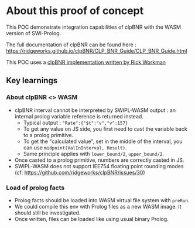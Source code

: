 # About this proof of concept

This POC demonstrate integration capabilities of clpBNR with the WASM version of SWI-Prolog.

The full documentation of clpBNR can be found here : https://ridgeworks.github.io/clpBNR/CLP_BNR_Guide/CLP_BNR_Guide.html

This POC uses a [clpBNR implementation written by Rick Workman](https://github.com/ridgeworks/clpBNR)

## Key learnings

### About clpBNR <> WASM

- clpBNR interval cannot be interpreted by SWIPL-WASM output : an internal prolog variable reference is returned instead.
  - Typical output : `"Rate":{"$t":"v","v":157}`
  - To get any value on JS side, you first need to cast the variable back to a prolog primitive.
  - To get the "calculated value", set in the middle of the interval, you can use `midpoint(ValInInterval, Result)`.
  - Same principle applies with `lower_bound/2`, `upper_bound/2`.
- Once casted to a prolog primitive, numbers are correctly casted in JS.
- SWIPL-WASM does not support IEE754 floating point rounding modes (cf: https://github.com/ridgeworks/clpBNR/issues/30)

### Load of prolog facts

- Prolog facts should be loaded into WASM virtual file system with `preRun`.
- We could compile this env with Prolog files as a new WASM image. It should still be investigated.
- Once written, files can be loaded like using usual binary Prolog.

